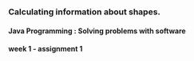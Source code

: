 ### Calculating information about shapes.
#### Java Programming : Solving problems with software
#### week 1 - assignment 1
